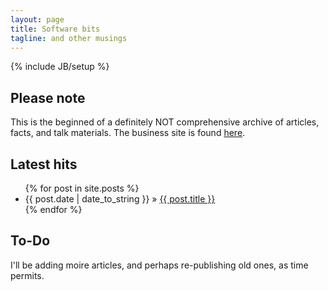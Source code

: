 ```yaml
---
layout: page
title: Software bits
tagline: and other musings
---
```

{% include JB/setup %}

    
## Please note

This is the beginned of a definitely NOT comprehensive archive of articles, facts, and talk materials. The business site is found <a href="http://computerist.co">here</a>.


## Latest hits

<ul class="posts">
  {% for post in site.posts %}
    <li><span>{{ post.date | date_to_string }}</span> &raquo; <a href="{{ BASE_PATH }}{{ post.url }}">{{ post.title }}</a></li>
  {% endfor %}
</ul>


## To-Do

I'll be adding moire articles, and perhaps re-publishing old ones, as time permits.

